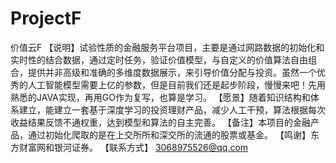 # ProjectF
价值云F 【说明】试验性质的金融服务平台项目，主要是通过网路数据的初始化和实时性的结合数据，通过定时任务，验证价值模型，与自定义的价值算法自由组合，提供并非高级和准确的多维度数据展示，来引导价值分配与投资。虽然一个优秀的人工智能模型需要上亿的参数，但是目前我们还是起步阶段，慢慢来吧！先用熟悉的JAVA实现，再用GO作为复写，也算是学习。 【愿景】随着知识结构和体系建立，能建立一套基于深度学习的投资理财产品，减少人工干预，算法根据每次收益结果反馈不通权重，达到模型和算法的自主完善。 【备注】本项目的金融产品，通过初始化爬取的是在上交所所和深交所的流通的股票或基金。 【鸣谢】东方财富网和银河证券。 【联系方式】 3068975526@qq.com
